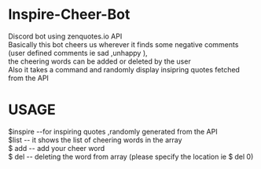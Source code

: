 # Inspire-Cheer-Bot
Discord bot using zenquotes.io API<br/> 
Basically this bot cheers us wherever it finds some negative comments (user defined comments ie sad ,unhappy ),<br/>
the cheering words can be added or deleted by the user<br/>
Also it takes a command and randomly display insipring quotes fetched from the API<br/>


# USAGE <br/>
$inspire --for inspiring quotes ,randomly generated from the API<br/>
$list   -- it shows the list of cheering words in the array<br/>
$ add    -- add your cheer word<br/>
$ del    -- deleting the word from array (please specify the location ie $ del 0)<br/>




